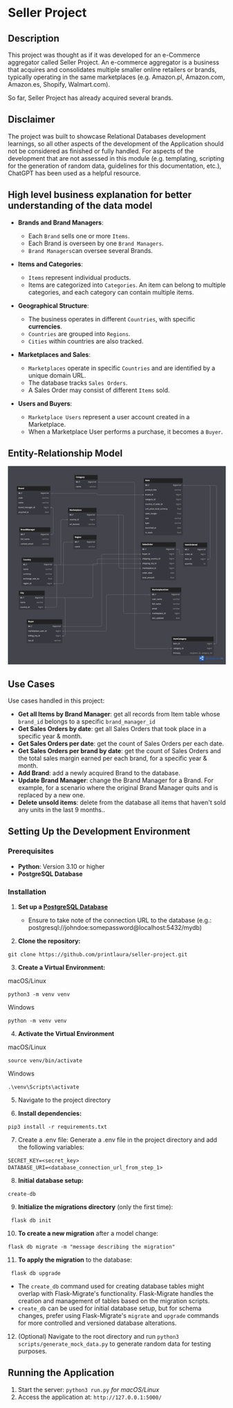 # Seller Project

## Description
This project was thought as if it was developed for an e-Commerce aggregator called Seller Project. An e-commerce aggregator is a business that acquires and consolidates multiple smaller online retailers or brands, typically operating in the same marketplaces (e.g. Amazon.pl, Amazon.com, Amazon.es, Shopify, Walmart.com).

So far, Seller Project has already acquired several brands. 

## Disclaimer
The project was built to showcase Relational Databases development learnings, so all other aspects of the development of the Application should not be considered as finished or fully handled.
For aspects of the development that are not assessed in this module (e.g. templating, scripting for the generation of random data, guidelines for this documentation, etc.), ChatGPT has been used as a helpful resource.



## High level business explanation for better understanding of the data model
- **Brands and Brand Managers**:
  - Each `Brand` sells one or more `Items`.
  - Each Brand is overseen by one `Brand Managers`.
  - `Brand Managers`can oversee several Brands.

- **Items and Categories**:
  - `Items` represent individual products.
  - Items are categorized into `Categories`. An item can belong to multiple categories, and each category can contain multiple items.

- **Geographical Structure**:
  - The business operates in different `Countries`, with specific **currencies**.
  - `Countries` are grouped into `Regions`.
  - `Cities` within countries are also tracked.

- **Marketplaces and Sales**:
  - `Marketplaces` operate in specific `Countries` and are identified by a unique domain URL.
  - The database tracks `Sales Orders`.
  - A Sales Order may consist of different `Items` sold.

- **Users and Buyers**:
  - `Marketplace Users` represent a user account created in a Marketplace.
  - When a Marketplace User performs a purchase, it becomes a `Buyer`. 


## Entity-Relationship Model
![ERD](ERD.png)


## Use Cases
Use cases handled in this project:
- **Get all Items by Brand Manager**: get all records from Item table whose `brand_id` belongs to a specific `brand_manager_id`
- **Get Sales Orders by date**: get all Sales Orders that took place in a specific year & month.
- **Get Sales Orders per date**: get the count of Sales Orders per each date.
- **Get Sales Orders per brand by date**: get the count of Sales Orders and the total sales margin earned per each brand, for a specific year & month.
- **Add Brand**: add a newly acquired Brand to the database.
- **Update Brand Manager**: change the Brand Manager for a Brand. For example, for a scenario where the original Brand Manager quits and is replaced by a new one.
- **Delete unsold items**: delete from the database all items that haven't sold any units in the last 9 months..

## Setting Up the Development Environment


### Prerequisites
- **Python**: Version 3.10 or higher
- **PostgreSQL Database**

### Installation

1. **Set up a [PostgreSQL Database](https://www.postgresql.org/docs/current/tutorial-install.html)**

   - Ensure to take note of the connection URL to the database (e.g.: postgresql://johndoe:somepassword@localhost:5432/mydb)

2. **Clone the repository:** 

```shell
git clone https://github.com/printlaura/seller-project.git
```

3. **Create a Virtual Environment:**

macOS/Linux
```shell
python3 -m venv venv
```
Windows
```shell
python -m venv venv
```

4. **Activate the Virtual Environment**

macOS/Linux
```shell
source venv/bin/activate

```
Windows
```shell
.\venv\Scripts\activate
```

5. Navigate to the project directory

6. **Install dependencies:** 

```shell
pip3 install -r requirements.txt
```

7. Create a .env file: Generate a .env file in the project directory and add the following variables: 

```shell
SECRET_KEY=<secret_key>
DATABASE_URI=<database_connection_url_from_step_1>
```

8. **Initial database setup:** 

```shell 
create-db
```

9. **Initialize the migrations directory** (only the first time):

```shell
 flask db init
```

10. **To create a new migration** after a model change: 

```shell
flask db migrate -m "message describing the migration"
```

11. **To apply the migration** to the database:

```shell
 flask db upgrade
```

   - The `create_db` command used for creating database tables might overlap with Flask-Migrate's functionality. Flask-Migrate handles the creation and management of tables based on the migration scripts. 
   - `create_db` can be used for initial database setup, but for schema changes, prefer using Flask-Migrate's `migrate` and `upgrade` commands for more controlled and versioned database alterations.
12. (Optional) Navigate to the root directory and run `python3 scripts/generate_mock_data.py` to generate random data for testing purposes.

## Running the Application

1. Start the server: `python3 run.py` *for macOS/Linux*
2. Access the application at: `http://127.0.0.1:5000/`

